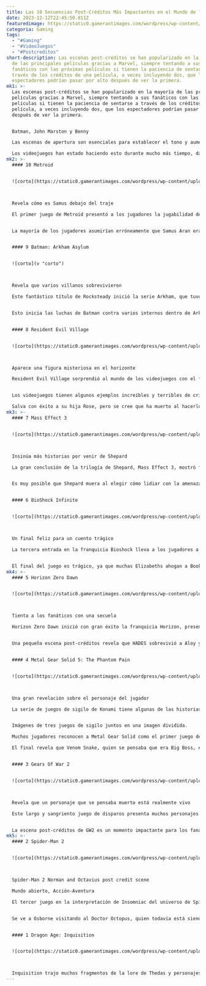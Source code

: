 ```yaml
---
title: Las 10 Secuencias Post-Créditos Más Impactantes en el Mundo de los Videojuegos
date: 2023-12-12T22:45:50.811Z
featuredimage: https://static0.gamerantimages.com/wordpress/wp-content/uploads/2023/12/x-best-post-credits-scenes-in-video-games.jpg?q=50&fit=contain&w=1140&h=&dpr=1.5
categoria: Gaming
tags:
  - "#Gaming"
  - "#VideoJuegos"
  - "#Postcreditos"
short-description: Las escenas post-créditos se han popularizado en la mayoría
  de las principales películas gracias a Marvel, siempre tentando a sus
  fanáticos con las próximas películas si tienen la paciencia de sentarse a
  través de los créditos de una película, a veces incluyendo dos, que los
  espectadores podrían pasar por alto después de ver la primera.
mk1: >-
  Las escenas post-créditos se han popularizado en la mayoría de las principales
  películas gracias a Marvel, siempre tentando a sus fanáticos con las próximas
  películas si tienen la paciencia de sentarse a través de los créditos de una
  película, a veces incluyendo dos, que los espectadores podrían pasar por alto
  después de ver la primera.


  Batman, John Marston y Benny

  Las escenas de apertura son esenciales para establecer el tono y aumentar la emoción de los jugadores. Estos son los juegos que lo hicieron mejor.

  Los videojuegos han estado haciendo esto durante mucho más tiempo, dando como resultado algunas secuencias de corte muy geniales, algunas de las cuales insinúan secuelas o spin-offs próximos. Afortunadamente, los jugadores pueden acceder a las escenas post-créditos en los juegos de manera mucho más fácil, ya que pueden omitir los créditos para obtener la gratificación inmediata de ver la escena oculta.
mk2: >-
  #### 10 Metroid


  ![corto](https://static0.gamerantimages.com/wordpress/wp-content/uploads/2023/12/metroid.jpg?q=50&fit=crop&w=1500&dpr=1.5 "corto")



  Revela cómo es Samus debajo del traje

  El primer juego de Metroid presentó a los jugadores la jugabilidad de disparos y plataformas de ciencia ficción que la franquicia adoptaría a lo largo de secuelas continuas, reinicios y spin-offs. En cada título, los jugadores controlan a Samus Aran, una misteriosa soldado vestida con un gran conjunto de armaduras voluminosas, para ayudar a defender entornos inhóspitos y peligrosos alienígenas.


  La mayoría de los jugadores asumirían erróneamente que Samus Aran era masculino, pero esta famosa escena post-créditos rompió esa suposición, revelando que Samus es una mujer al quitarse el casco. Esta escena fue un buen toque por parte de Nintendo, y Samus ha pasado a la historia como uno de los mejores personajes femeninos en la historia de los videojuegos desde su primera aparición.


  #### 9 Batman: Arkham Asylum


  ![corto](v "corto")



  Revela que varios villanos sobrevivieron

  Este fantástico título de Rocksteady inició la serie Arkham, que tuvo a los jugadores vistiendo la capa y la mueca del Caballero Oscuro mientras escolta al Joker a Arkham después de lograr capturarlo. Con la ayuda de su compañera, Harley Quinn, y un policía corrupto, el Joker escapa, toma como rehén al Comisionado Gordon y amenaza con hacer estallar bombas que ha plantado alrededor de la ciudad si alguien más se atreve a poner un pie dentro de Arkham.


  Esto inicia las luchas de Batman contra varios internos dentro de Arkham y su intento de evitar que el Joker obtenga las manos en el Titan, una versión más nueva y más fuerte del veneno que le da fuerza a Bane. Titan vuelve a aparecer incluso después de los créditos en una pequeña escena que tiene implicaciones más grandes y más siniestras. Se ve flotando en el agua la última creación de Titan, y una de las tres posibles manos se extiende para agarrarla: Bane, Killer Croc o Espantapájaros. Esto sugiere que varios villanos de Batman sobrevivieron al Asilo y probablemente regresarán en una secuela.


  #### 8 Resident Evil Village


  ![corto](https://static0.gamerantimages.com/wordpress/wp-content/uploads/2023/02/resident-evil-8-1.jpg?q=50&fit=crop&w=1500&dpr=1.5 "corto")



  Aparece una figura misteriosa en el horizonte

  Resident Evil Village sorprendió al mundo de los videojuegos con el final de la trama de los Winters, mientras Ethan busca a su hija secuestrada Rosemary en un remoto pueblo rumano. La verdad sobre su ser se revela al final del juego, confirmando que Ethan ha estado muerto todo el tiempo y que el moho que afectó a los Baker es responsable de mantenerlo vivo.


  Los videojuegos tienen algunos ejemplos increíbles y terribles de crianza, y estos papás brillan por encima del resto.

  Salva con éxito a su hija Rose, pero se cree que ha muerto al hacerlo. Una escena post-créditos pone esto en duda, ya que se ve a una figura misteriosa acercándose a Rosemary, ahora adolescente. Lamentablemente, el lanzamiento del DLC Shadow of Rose confirmó que Ethan está funcionalmente muerto, pero un remanente de él vive en el Megamiceto. Sin embargo, la escena post-créditos de Village destacó como una fantástica anticipación para una continuación.
mk3: >-
  #### 7 Mass Effect 3


  ![corto](https://static0.gamerantimages.com/wordpress/wp-content/uploads/2023/12/mass-effect-3.jpg?q=50&fit=crop&w=1500&dpr=1.5 "corto")



  Insinúa más historias por venir de Shepard

  La gran conclusión de la trilogía de Shepard, Mass Effect 3, mostró finalmente la invasión de la Tierra por parte de los Segadores, arrasando ciudades enteras y matando a miles. En un intento de salvar la Tierra y, por extensión, el resto de la galaxia, Shepard forjó alianzas con muchas razas del Consejo para una última batalla contra la raza de máquinas antiguas y conscientes que están empeñadas en diezmar cada civilización avanzada.


  Es muy posible que Shepard muera al elegir cómo lidiar con la amenaza de los Segadores en la duodécima hora, aunque la supervivencia también es una posibilidad si los jugadores reúnen suficientes recursos y toman las decisiones correctas. Independientemente del destino de Shepard, cada jugador verá una escena después de los créditos de un adulto y un niño pequeño caminando por un paisaje nevado, como si toda la trilogía fuera narrada por un padre a su hijo. Esto también sugiere que podría haber más aventuras de Shepard por contar, pero con el lanzamiento posterior de Andromeda y sin que Shepard regrese en Mass Effect 4, parece que los fanáticos nunca verán el regreso del Comandante.


  #### 6 BioShock Infinite


  ![corto](https://static0.gamerantimages.com/wordpress/wp-content/uploads/2023/11/bioshock-infinite-elizabeth.jpg?q=50&fit=crop&w=1500&dpr=1.5 "corto")



  Un final feliz para un cuento trágico

  La tercera entrada en la franquicia Bioshock lleva a los jugadores a controlar a Booker DeWitt, quien tiene la tarea de infiltrarse en la ciudad celeste de Columbia para rescatar a Elizabeth, una joven con el poder de abrir pequeños portales entre dimensiones, que está siendo prisionera de Zachary Comstock. El final del juego revela que Zachary es Booker de una dimensión alterna.


  El final del juego es trágico, ya que muchas Elizabeths ahogan a Booker. Si los jugadores tienen la paciencia suficiente para ver la escena esperándolos después de los créditos, verán a Booker en su oficina, quien caminará hacia la siguiente habitación donde su hija yace en su cuna. Finalmente, parece que un Booker podría tener su final feliz, o tal vez la línea de tiempo se ha restablecido y la historia de la tragedia se repetirá.
mk4: >-
  #### 5 Horizon Zero Dawn


  ![corto](https://static0.gamerantimages.com/wordpress/wp-content/uploads/2022/05/Aloy-Horizon-Zero-Dawn.jpg?q=50&fit=crop&w=1500&dpr=1.5 "corto")



  Tienta a los fanáticos con una secuela

  Horizon Zero Dawn inició con gran éxito la franquicia Horizon, presentando a los jugadores un mundo futurista donde las máquinas han invadido el planeta y el fantástico personaje principal de la serie, Aloy. Las máquinas mencionadas eran pacíficas en el pasado, pero una fuerza misteriosa las hizo volverse violentas. Hay una máquina en particular que se erige como el principal antagonista llamado HADES, al cual Aloy destruye.


  Una pequeña escena post-créditos revela que HADES sobrevivió a Aloy y está bajo la custodia de Sylens para descubrir los secretos detrás de la señal que lo activó, preparando así una secuela. Es una escena post-créditos simple que sirve para construir emoción y asegurar el éxito futuro de lanzamientos posteriores.


  #### 4 Metal Gear Solid 5: The Phantom Pain


  ![corto](https://static0.gamerantimages.com/wordpress/wp-content/uploads/2023/09/metalgearsolid5_bigbossmotorcycle.jpg?q=50&fit=crop&w=1500&dpr=1.5 "corto")



  Una gran revelación sobre el personaje del jugador

  La serie de juegos de sigilo de Konami tiene algunas de las historias más ambiciosas y confusas, con tramas extrañas que toman giros y vueltas completamente impredecibles y generalmente una escena post-créditos que arroja un completo tornillo en el funcionamiento de la trama que se estableció inicialmente. La quinta entrega, The Phantom Pain, no es diferente, revelando un giro que afecta directamente la experiencia del jugador.


  Imágenes de tres juegos de sigilo juntos en una imagen dividida.

  Muchos jugadores reconocen a Metal Gear Solid como el primer juego de sigilo, pero estos títulos preceden a la exitosa franquicia de Konami.

  El final revela que Venom Snake, quien se pensaba que era Big Boss, en realidad no es Big Boss, poniendo en duda para qué fue todo el juego y quién era el jugador en realidad durante todas esas horas. MGS siempre tiene escenas impactantes después de los créditos, pero esta fue una de las más inesperadas.


  #### 3 Gears Of War 2


  ![corto](https://static0.gamerantimages.com/wordpress/wp-content/uploads/2021/02/gears-5-1.jpg?q=50&fit=crop&w=1500&dpr=1.5 "corto")



  Revela que un personaje que se pensaba muerto está realmente vivo

  Este largo y sangriento juego de disparos presenta muchos personajes geniales y memorables, como los protagonistas principales Marcus Fenix, Dom y Cole Train, en su lucha contra los Locust, una raza de humanos genéticamente alterados que buscan aplastar las civilizaciones humanas. Gears of War 2 continúa esta lucha, teniendo lugar medio año después del final de Gears of War.


  La escena post-créditos de GW2 es un momento impactante para los fanáticos de la franquicia, ya que confirma que Adam Fenix, el padre de Marcus, que se pensaba que había muerto hace mucho tiempo, está, de hecho, vivo y pidiendo ayuda por radio. Los jugadores tendrían que esperar el lanzamiento del siguiente juego, Gears of War 3, para la recompensa de esta escena corta pero muy crucial.
mk5: >-
  #### 2 Spider-Man 2


  ![corto](https://static0.gamerantimages.com/wordpress/wp-content/uploads/2023/12/spider-man-2.jpg?q=50&fit=crop&w=1500&dpr=1.5 "corto")



  Spider-Man 2 Norman and Octavius post credit scene

  Mundo abierto, Acción-Aventura

  El tercer juego en la interpretación de Insomniac del universo de Spider-Man trajo a los fanáticos más acción fantástica de lanzamiento de telarañas mientras los dos Spider-Men, Miles Morales y Peter Parker, se enfrentan a importantes antagonistas de la serie, como Kraven, Lizard, Sandman, Venom y más. Los dos villanos en cuestión, Norman Osborne y el Doctor Octavius, no se enfrentarán directamente a los trepamuros, pero tienen una breve aparición en las escenas post-créditos.


  Se ve a Osborne visitando al Doctor Octopus, quien todavía está siendo prisionero en la Balsa y parece estar escribiendo en un cuaderno. Cuando se le pregunta, simplemente responde que está escribiendo el capítulo final, lo que tiene algunas implicaciones muy emocionantes de que los fanáticos serán tratados con un Spider-Man 3, que contará con el regreso del icónico villano, Doc Ock.


  #### 1 Dragon Age: Inquisition


  ![corto](https://static0.gamerantimages.com/wordpress/wp-content/uploads/2022/12/dragon-age.jpg?q=50&fit=crop&w=1500&dpr=1.5 "corto")



  Inquisition trajo muchos fragmentos de la lore de Thedas y personajes de los juegos anteriores de Dragon Age, como el compañero favorito de la serie, Varric, y el principal antagonista, Corypheus, un Magister con ambiciones elevadas que ingresó a la Ciudad Dorada en busca de poder. Solas
---
```

